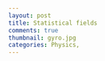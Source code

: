 ```yaml
---
layout: post
title: Statistical fields
comments: true
thumbnail: gyro.jpg
categories: Physics,
---
```

